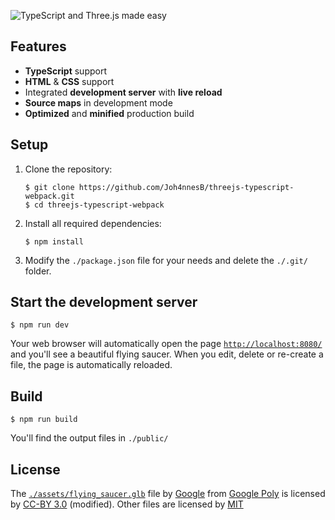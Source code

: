 ![TypeScript and Three.js made easy](https://i.imgur.com/6We17Nm.png)

## Features

- **TypeScript** support
- **HTML** & **CSS** support
- Integrated **development server** with **live reload**
- **Source maps** in development mode
- **Optimized** and **minified** production build

## Setup

1. Clone the repository:
   ```
   $ git clone https://github.com/Joh4nnesB/threejs-typescript-webpack.git
   $ cd threejs-typescript-webpack
   ```
2. Install all required dependencies:
   ```
   $ npm install
   ```
3. Modify the `./package.json` file for your needs and delete the `./.git/` folder.

## Start the development server

```
$ npm run dev
```

Your web browser will automatically open the page [`http://localhost:8080/`](http://localhost:8080/) and you'll see a beautiful flying saucer.
When you edit, delete or re-create a file, the page is automatically reloaded.

## Build

```
$ npm run build
```

You'll find the output files in `./public/`

## License

The [`./assets/flying_saucer.glb`](https://github.com/Joh4nnesB/threejs-typescript-webpack/blob/master/assets/flying_saucer.glb) file by [Google](https://poly.google.com/user/4aEd8rQgKu2) from [Google Poly](https://poly.google.com/) is licensed by [CC-BY 3.0](https://creativecommons.org/licenses/by/3.0/legalcode) (modified).
Other files are licensed by [MIT](https://opensource.org/licenses/MIT)
